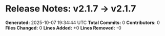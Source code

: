 # Release Notes: v2.1.7 → v2.1.7

**Generated:** 2025-10-07 19:34:44 UTC
**Total Commits:** 0
**Contributors:** 0
**Files Changed:** 0
**Lines Added:** +0
**Lines Removed:** -0

